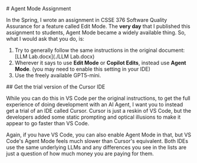 \# Agent Mode Assignment



In the Spring, I wrote an assignment in CSSE 376 Software Quality Assurance for a feature called Edit Mode. The **very day** that I published this assignment to students, Agent Mode became a widely available thing. So, what I would ask that you do, is:



1. Try to generally follow the same instructions in the original document: [LLM Lab.docx](./LLM Lab.docx)
2. Wherever it says to use **Edit Mode** or **Copilot Edits**, instead use **Agent Mode**. (you may need to enable this setting in your IDE)
3. Use the freely available GPT5-mini.



\## Get the trial version of the Cursor IDE

While you can do this in VS Code per the original instructions, to get the full experience of doing development with an AI Agent, I want you to instead get a trial of an IDE called Cursor. Cursor is just a reskin of VS Code, but the developers added some static prompting and optical illusions to make it appear to go faster than VS Code.



Again, if you have VS Code, you can also enable Agent Mode in that, but VS Code's Agent Mode feels much slower than Cursor's equivalent. Both IDEs use the same underlying LLMs and any differences you see in the lists are just a question of how much money you are paying for them.





